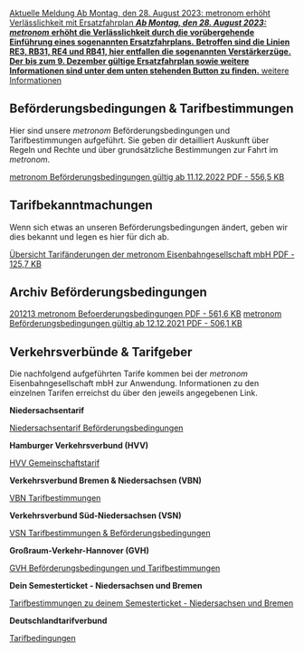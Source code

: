 [Aktuelle Meldung Ab Montag, den 28. August 2023: metronom erhöht Verlässlichkeit mit Ersatzfahrplan *****Ab Montag, den 28. August 2023**:*** ***metronom*** **erhöht die Verlässlichkeit durch die vorübergehende Einführung eines sogenannten Ersatzfahrplans.** **Betroffen sind die Linien RE3, RB31, RE4 und RB41, hier entfallen die sogenannten Verstärkerzüge.** **Der** **bis zum 9. Dezember gültige Ersatzfahrplan sowie weitere Informationen sind unter dem unten stehenden Button zu finden.** weitere Informationen](https://www.der-metronom.de/aktuell/ersatzfahrplan/)

Beförderungsbedingungen & Tarifbestimmungen
----------

Hier sind unsere *metronom* Beförderungsbedingungen und Tarifbestimmungen aufgeführt. Sie geben dir detailliert Auskunft über Regeln und Rechte und über grundsätzliche Bestimmungen zur Fahrt im *metronom*.

[metronom Beförderungsbedingungen gültig ab 11.12.2022 PDF - 556,5 KB](https://www.der-metronom.de/media/metronom/downloads/11.12.2022_metronom-Befoerderungsbedingungen.pdf)

Tarifbekanntmachungen
----------

Wenn sich etwas an unseren Beförderungsbedingungen ändert, geben wir dies bekannt und legen es hier für dich ab.

[Übersicht Tarifänderungen der metronom Eisenbahngesellschaft mbH PDF - 125,7 KB](https://www.der-metronom.de/media/metronom/downloads/Tarifaenderungen-der-metronom-Eisenbahngesellschaft-mbH-Stand-18.11.2022.pdf)

Archiv Beförderungsbedingungen
----------

[201213 metronom Befoerderungsbedingungen PDF - 561,6 KB](https://www.der-metronom.de/media/metronom/downloads/befoerderungsbedingungen/201213_metronom_Befoerderungsbedingungen.pdf) [metronom Beförderungsbedingungen gültig ab 12.12.2021 PDF - 506,1 KB](https://www.der-metronom.de/media/metronom/downloads/befoerderungsbedingungen/12_12_2021_metronom-Befoerderungsbedingungen.pdf)

Verkehrsverbünde & Tarifgeber
----------

Die nachfolgend aufgeführten Tarife kommen bei der *metronom* Eisenbahngesellschaft mbH zur Anwendung. Informationen zu den einzelnen Tarifen erreichst du über den jeweils angegebenen Link.

**Niedersachsentarif**

[Niedersachsentarif Beförderungsbedingungen](https://www.niedersachsentarif.de/service-kontakt/befoerderungsbedingungen)

**Hamburger Verkehrsverbund (HVV)**

[HVV Gemeinschaftstarif](https://www.hvv.de/de/gemeinschaftstarif)

**Verkehrsverbund Bremen & Niedersachsen (VBN)**

[VBN Tarifbestimmungen](https://www.vbn.de/tickets/tarifbestimmungen/)

**Verkehrsverbund Süd-Niedersachsen (VSN)**

[VSN Tarifbestimmungen & Beförderungsbedingungen](https://www.vsninfo.de/de/downloads/tarifbestimmungen-befoerderungsbedingungen-)

**Großraum-Verkehr-Hannover (GVH)**

[GVH Beförderungsbedingungen und Tarifbestimmungen](https://www.gvh.de/fahrkarten-preise/fahrt-faq/)

**Dein Semesterticket - Niedersachsen und Bremen**

[Tarifbestimmungen zu deinem Semesterticket - Niedersachsen und Bremen](https://www.dein-semesterticket.de/alles-zum-ticket/tarifbestimmungen-und-befoerderungsbedingungen/)

**Deutschlandtarifverbund**

[Tarifbedingungen](https://deutschlandtarifverbund.de/tarifbedingungen)
